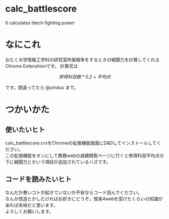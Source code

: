 # calc_battlescore
It calculates titech fighting power
# なにこれ  
おたく大学情報工学科の研究室所属戦争をするときの戦闘力を計算してくれるChrome Extenshionです。 
計算式は  
```math
修得科目数*0.2+平均点
``` 
です。間違ってたら @ymduu まで。  
# つかいかた
## 使いたいヒト
calc_battlescore.crxをChromeの拡張機能画面にD&Dしてインストールしてください。  
この拡張機能をオンにして教務webの成績閲覧ページに行くと修得科目平均点の下に戦闘力とかいう項目が追加されているハズです。  
## コードを読みたいヒト  
なんだか悪いコトが起きていないか不安ならコード読んでください。  
なんか改造とかしたければお好きにどうぞ。情実4webを受けたくらいの知識があれば余裕だと思います。  
よろしくお願いします。  

